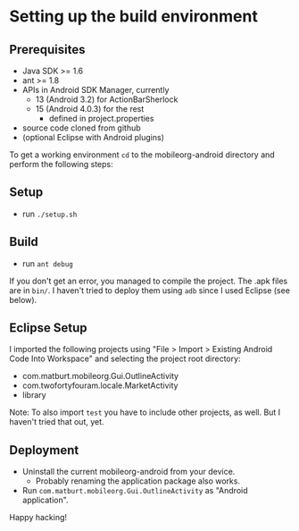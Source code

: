 Setting up the build environment
================================

Prerequisites
-------------
* Java SDK >= 1.6
* ant >= 1.8
* APIs in  Android SDK Manager, currently
  * 13 (Android 3.2) for ActionBarSherlock
  * 15 (Android 4.0.3) for the rest
    * defined in project.properties
* source code cloned from github
* (optional Eclipse with Android plugins)

To get a working environment `cd` to the mobileorg-android directory and
perform the following steps:

Setup
-----
* run `./setup.sh`

Build
-----
* run `ant debug`

If you don't get an error, you managed to compile the project.  The .apk files
are in `bin/`.  I haven't tried to deploy them using `adb` since I used
Eclipse (see below).

Eclipse Setup
-------------
I imported the following projects using
"File > Import > Existing Android Code Into Workspace"
and selecting the project root directory:
* com.matburt.mobileorg.Gui.OutlineActivity
* com.twofortyfouram.locale.MarketActivity
* library

Note: To also import `test` you have to include other projects, as well.
But I haven't tried that out, yet.

Deployment
----------
* Uninstall the current mobileorg-android from your device.
  * Probably renaming the application package also works.
* Run `com.matburt.mobileorg.Gui.OutlineActivity` as "Android application".

Happy hacking!
